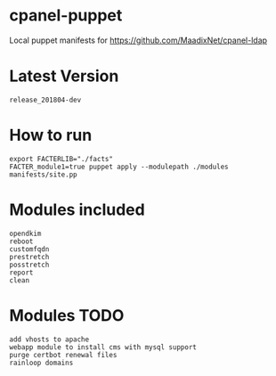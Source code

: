# cpanel-puppet
Local puppet manifests for https://github.com/MaadixNet/cpanel-ldap

# Latest Version
    release_201804-dev

# How to run

    export FACTERLIB="./facts"
    FACTER_module1=true puppet apply --modulepath ./modules manifests/site.pp

# Modules included

    opendkim
    reboot
    customfqdn
    prestretch
    posstretch
    report
    clean

# Modules TODO

    add vhosts to apache
    webapp module to install cms with mysql support
    purge certbot renewal files
    rainloop domains

